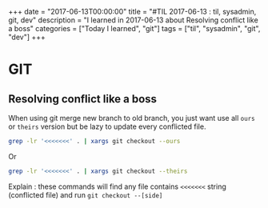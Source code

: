 +++
date = "2017-06-13T00:00:00"
title = "#TIL 2017-06-13 : til, sysadmin, git, dev"
description = "I learned in 2017-06-13 about Resolving conflict like a boss"
categories = ["Today I learned", "git"]
tags = ["til", "sysadmin", "git", "dev"]
+++


# GIT

## Resolving conflict like a boss

When using git merge new branch to old branch, you just want use all `ours` or `theirs` version but be lazy to update every conflicted file.

```bash
grep -lr '<<<<<<<' . | xargs git checkout --ours
```

Or

```bash
grep -lr '<<<<<<<' . | xargs git checkout --theirs
```

Explain : these commands will find any file contains `<<<<<<<` string (conflicted file) and run `git checkout --[side]`
